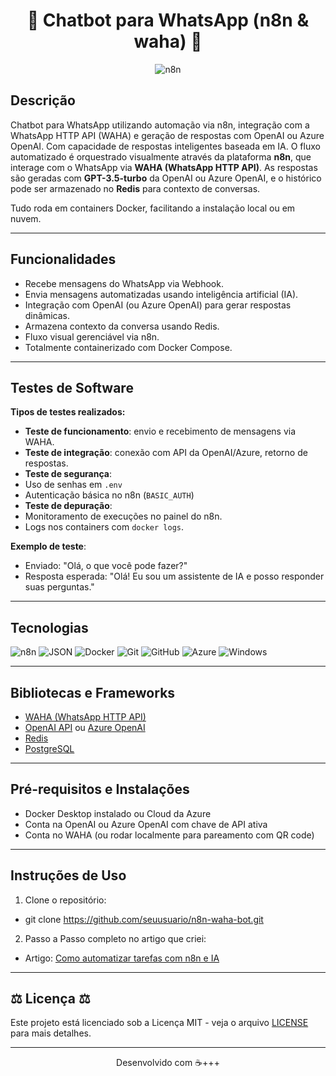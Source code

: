 <h1 align="center">🤖 Chatbot para WhatsApp (n8n & waha) 🤖</h1>

<p align="center">
  <img src="https://img.shields.io/badge/n8n-FF6D6D?style=for-the-badge&logo=n8n&logoColor=white" alt="n8n" />
</p>


## Descrição 

Chatbot para WhatsApp utilizando automação via n8n, integração com a WhatsApp HTTP API (WAHA) e geração de respostas com OpenAI ou Azure OpenAI. Com capacidade de respostas inteligentes baseada em IA. O fluxo automatizado é orquestrado visualmente através da plataforma **n8n**, que interage com o WhatsApp via **WAHA (WhatsApp HTTP API)**. As respostas são geradas com **GPT-3.5-turbo** da OpenAI ou Azure OpenAI, e o histórico pode ser armazenado no **Redis** para contexto de conversas.

Tudo roda em containers Docker, facilitando a instalação local ou em nuvem.

---

## Funcionalidades 

- Recebe mensagens do WhatsApp via Webhook.
- Envia mensagens automatizadas usando inteligência artificial (IA).
- Integração com OpenAI (ou Azure OpenAI) para gerar respostas dinâmicas.
- Armazena contexto da conversa usando Redis.
- Fluxo visual gerenciável via n8n.
- Totalmente containerizado com Docker Compose.

---

## Testes de Software

**Tipos de testes realizados:**

-  **Teste de funcionamento**: envio e recebimento de mensagens via WAHA.
-  **Teste de integração**: conexão com API da OpenAI/Azure, retorno de respostas.
-  **Teste de segurança**:
  - Uso de senhas em `.env`
  - Autenticação básica no n8n (`BASIC_AUTH`)
-  **Teste de depuração**:
  - Monitoramento de execuções no painel do n8n.
  - Logs nos containers com `docker logs`.

**Exemplo de teste**:
- Enviado: "Olá, o que você pode fazer?"
- Resposta esperada: "Olá! Eu sou um assistente de IA e posso responder suas perguntas."

---

## Tecnologias


<img src="https://img.shields.io/badge/n8n-FF6D6D?style=flat-square&logo=n8n&logoColor=white" alt="n8n" />
<img src="https://img.shields.io/badge/JSON-000000?style=flat-square&logo=json&logoColor=white" alt="JSON" />
<img src="https://img.shields.io/badge/Docker-2496ED?style=flat-square&logo=docker&logoColor=white" alt="Docker" />
<img src="https://img.shields.io/badge/Git-F05032?style=flat-square&logo=git&logoColor=white" alt="Git" />
<img src="https://img.shields.io/badge/GitHub-181717?style=flat-square&logo=github&logoColor=white" alt="GitHub" />
<img src="https://img.shields.io/badge/Azure-0078D4?style=flat-square&logo=microsoftazure&logoColor=white" alt="Azure" />
<img src="https://img.shields.io/badge/Windows-0078D6?style=flat-square&logo=windows&logoColor=white" alt="Windows" />

---

## Bibliotecas e Frameworks

- [WAHA (WhatsApp HTTP API)](https://github.com/diego3g/whatsapp-http-api)
- [OpenAI API](https://platform.openai.com/docs) ou [Azure OpenAI](https://learn.microsoft.com/azure/cognitive-services/openai/)
- [Redis](https://redis.io)
- [PostgreSQL](https://www.postgresql.org)

---

## Pré-requisitos e Instalações

- Docker Desktop instalado ou Cloud da Azure 
- Conta na OpenAI ou Azure OpenAI com chave de API ativa
- Conta no WAHA (ou rodar localmente para pareamento com QR code)

---

## Instruções de Uso

1. Clone o repositório:
- git clone https://github.com/seuusuario/n8n-waha-bot.git

2. Passo a Passo completo no artigo que criei:
- Artigo: [Como automatizar tarefas com n8n e IA](https://web.dio.me/articles/como-automatizar-tarefas-com-n8n-e-ia-utilizando-chatgpt-gemini-e-azure-ai-bed520ef0cda)

---
## ⚖️ Licença ⚖️

Este projeto está licenciado sob a Licença MIT - veja o arquivo [LICENSE](./LICENSE) para mais detalhes.


---

<p align="center">Desenvolvido com ☕+++</p>
